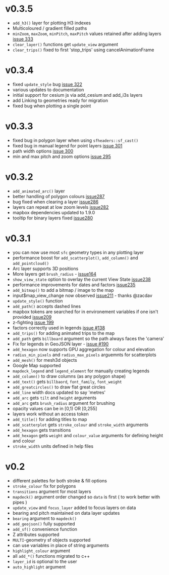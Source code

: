 # v0.3.5

* `add_h3()` layer for plotting H3 indexes
* Multicoloured / gradient filled paths
* `minZoom`, `maxZoom`, `minPitch`, `maxPitch` values retained after adding layers [issue 333](https://github.com/SymbolixAU/mapdeck/issues/333)
* `clear_layer()` functions get `update_view` argument
* `clear_trips()` fixed to first 'stop_trips' using cancelAnimationFrame

# v0.3.4

* fixed `update_style` bug [issue 322](https://github.com/SymbolixAU/mapdeck/issues/322)
* various updates to documentation
* initial support for cesium js via add_cesium and add_i3s layers
* add Linking to geometries ready for migration
* fixed bug when plotting a single point

# v0.3.3

* fixed bug in polygon layer when using `sfheaders::sf_cast()`
* fixed bug in manual legend for point layers [issue 301](https://github.com/SymbolixAU/mapdeck/issues/301)
* path width options [issue 300](https://github.com/SymbolixAU/mapdeck/issues/300)
* min and max pitch and zoom options [issue 295](https://github.com/SymbolixAU/mapdeck/issues/295)

# v0.3.2

* `add_animated_arc()` layer
* better handling of polygon colours [issue287](https://github.com/SymbolixAU/mapdeck/issues/287)
* bug fixed when clearing a layer [issue286](https://github.com/SymbolixAU/mapdeck/issues/286)
* layers can repeat at low zoom levels [issue282](https://github.com/SymbolixAU/mapdeck/issues/282)
* mapbox dependencies updated to 1.9.0
* tooltip for binary layers fixed [issue280](https://github.com/SymbolixAU/mapdeck/issues/280)

# v0.3.1

* you can now use most `sfc` geometry types in any plotting layer
* performance boost for `add_scatterplot()`, `add_column()` and `add_pointcloud()`
* Arc layer supports 3D positions
* More layers get `brush_radius` - [issue164](https://github.com/SymbolixAU/mapdeck/issues/164)
* `show_view_state` option to overlay the current View State [issue238](https://github.com/SymbolixAU/mapdeck/issues/238)
* performance improvements for dates and factors [issue235](https://github.com/SymbolixAU/mapdeck/issues/235)
* `add_bitmap()` to add a bitmap / image to the map
* input$map_view_change now observed [issue211](https://github.com/SymbolixAU/mapdeck/issues/211) - thanks @zacdav
* `update_style()` function
* `add_path()` accepts dashed lines
* mapbox tokens are searched for in environement variables if one isn't provided [issue209](https://github.com/SymbolixAU/mapdeck/issues/209)
* z-fighting [issue 199](https://github.com/SymbolixAU/mapdeck/issues/199)
* factors correctly used in legends [issue #138](https://github.com/SymbolixAU/mapdeck/issues/138)
* `add_trips()` for adding animated trips to the map
* `add_path` gets `billboard` argument so the path always faces the 'camera'
* Fix for legends in GeoJSON layer - [issue #190](https://github.com/SymbolixAU/mapdeck/issues/190)
* `add_hexagon` now supports GPU aggregation for colour and elevation
* `radius_min_pixels` and `radius_max_pixels` arguemnts for scatterplots
* `add_mesh()` for mesh3d objects
* Google Map supported
* `mapdeck_legend` and `legend_element` for manually creating legends
* `add_column()` to draw columns (as any polygon shape)
* `add_text()` gets `billbaord`, `font_family`, `font_weight`
* `add_greatcircles()` to draw flat great circles
* `add_line` width docs updated to say 'metres'
* `add_arc` gets `tilt` and `height` arguments
* `add_arc` gets `brush_radius` argument for brushing
* opacity values can be in [0,1) OR [0,255]
* layers work without an access token
* `add_title()` for adding titles to map
* `add_scatterplot` gets `stroke_colour` and `stroke_width` arguments
* `add_hexagon` gets transitions
* `add_hexagon` gets `weight` and `colour_value` arguments for defining height and colour
* `stroke_width` units defined in help files

# v0.2

* different palettes for both stroke & fill options
* `stroke_colour` fix for polygons
* `transitions` argument for most layers
* `mapdeck()` argument order changed so `data` is first ( to work better with pipes ) 
* `update_view` and `focus_layer` added to focus layers on data
* bearing and pitch maintained on data layer updates
* `bearing` argument to `mapdeck()`
* `add_geojson()` fully supported
* `add_sf()` convenience function
* Z attributes supported
* `MULTI`-geometry sf objects supported 
* can use variables in place of string arguments
* `highlight_colour` argument
* all `add_*()` functions migrated to c++
* `layer_id` is optional to the user
* `auto_highlight` argument
